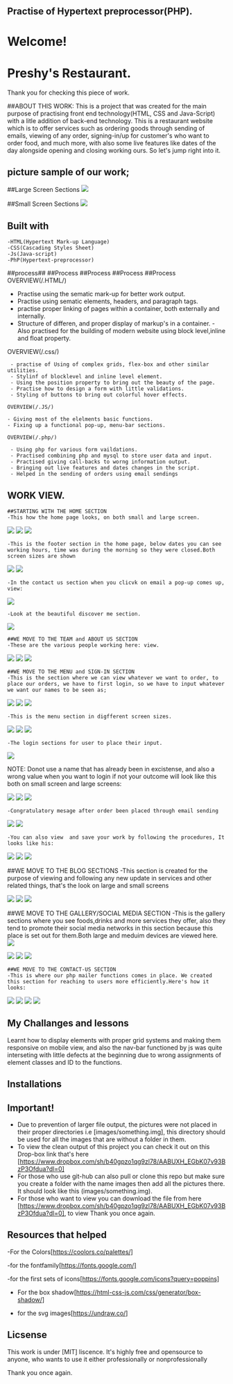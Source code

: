  ## Practise of Hypertext preprocessor(PHP).

 # Welcome!

 # Preshy's Restaurant.

 Thank you for checking this piece of work. 

##ABOUT THIS WORK:
This is a project that was created for the main purpose of practising front end technology(HTML, CSS and Java-Script) with a litle addition of back-end technology. This is a restaurant website which is to offer services such as ordering goods through sending of emails, viewing of any order, signing-in/up for customer's who want to order food, and much more, with also some live features like dates of the day alongside opening and closing working ours. So let's jump right into it.


 ## picture sample of our work;
 ##Large Screen Sections
 <img src="first-1/ada.png">


  ##Small Screen Sections
 <img src="eight/gobe.png">

 ## Built with         
    -HTML(Hypertext Mark-up Language)
    -CSS(Cascading Styles Sheet)
    -Js(Java-script)
    -PhP(Hypertext-preprocessor)
            
  ##process## ##Process ##Process  ##Process ##Process   
   OVERVIEW(/.HTML/)

   - Practise using the sematic mark-up for better work output.
   - Practise using sematic elements, headers, and paragraph tags.
   - practise proper linking of pages within a container, both externally and internally.
   - Structure of differen, and proper display of markup's in a container.
    -Also practised for the building of modern website using block level,inline and float property.
         
   OVERVIEW(/.css/)

     - practise of Using of complex grids, flex-box and other similar utilities.
     - Stylinf of blocklevel and inline level element.
     - Using the position property to bring out the beauty of the page.
     - Practise how to design a form with little validations.
     - Styling of buttons to bring out colorful hover effects.

    OVERVIEW(/.JS/)

    - Giving most of the elelments basic functions.
    - Fixing up a functional pop-up, menu-bar sections.
    
    OVERVIEW(/.php/)
    
     - Using php for various form vaildations.
     - Practised combining php and mysql to store user data and input.
     - Practised giving call-backs to worng information output.
     - Bringing out live features and dates changes in the script.
     - Helped in the sending of orders using email sendings

   ## WORK VIEW.

    ##STARTING WITH THE HOME SECTION
    -This how the home page looks, on both small and large screen.
  <img src="first-1/jo.png">

  <img src="first-1/slim3.png">

  <img src="slim1.png">
    

    -This is the footer section in the home page, below dates you can see working hours, time was during the morning so they were closed.Both screen sizes are shown
    
  <img src="first-1/slim4.png">

  <img src="first-1/slim5.png">
    
    -In the contact us section when you clicvk on email a pop-up comes up, view:
  <img src="first-1/slim6.png">
    
    -Look at the beautiful discover me section.
  <img src="second-2/slim10.png">

    ##WE MOVE TO THE TEAM and ABOUT US SECTION
    -These are the various people working here: view.
  <img src="second-2/slim7.png">

  <img src="second-2/slim8.png">

  <img src="second-2/slim9.png">
    
    
    ##WE MOVE TO THE MENU and SIGN-IN SECTION
    -This is the section where we can view whatever we want to order, to place our orders, we have to first login, so we have to input whatever we want our names to be seen as;
  <img src="fourth-4/slim11.png">

  <img src="fourth-4/slim12.png">
     
  <img src="fourth-4/slim13.png">

    -This is the menu section in digfferent screen sizes.
    
  <img src="third-3/slim15.png">

  <img src="third-3/slim17.png">

  <img src="third-3/slim16.png">
    
    -The login sections for user to place their input.
  <img src="fourth-4/slim18.png">
   
   NOTE: Donot use a name that has already been in excistense, and also a wrong value when you want to login if not your outcome will look like this both on small screen and large screens:

  <img src="fourth-4/slim19.png">

  <img src="fourth-4/slim20.png">

  <img src="fourth-4/zara.png">

    -Congratulatory mesage after order been placed through email sending
  <img src="fivth-5/zara2.png">

  <img src="fivth-5/zara3.png">

    -You can also view  and save your work by following the procedures, It looks like his:

  <img src="fivth-5/zara6.png">

  <img src="fivth-5/zara5.png">

  <img src="fivth-5/zara4.png">

   ##WE MOVE TO THE BLOG SECTIONS
   -This section is created  for the purpose of viewing and following any new update in services and other related things, that's the look on large and small screens

  <img src="sixth-6/zara8.png">

  <img src="sixth-6/zara9.png">

  <img src="sixth-6/zara10.png">


   ##WE MOVE TO THE GALLERY/SOCIAL MEDIA SECTION
   -This is the gallery sections where you see foods,drinks and more services they offer, also they tend to promote their social media networks in this section because this place is set out for them.Both large and meduim devices are viewed here.
  <img src="seventh-7/zara11.png">

  <img src="seventh-7/zara12.png">

  <img src="seventh-7/zara14.png">

  <img src="seventh-7/zara13.png">


    ##WE MOVE TO THE CONTACT-US SECTION
    -This is where our php mailer functions comes in place. We created this section for reaching to users more efficiently.Here's how it looks:
  <img src="eight/zara15.png">

  <img src="eight/zara16.png">

  <img src="eight/zara17.png">

  <img src="eight/zara18.png">



   ## My Challanges and lessons
   Learnt how to display elements with proper grid systems and making them responsive on mobile view, and also the nav-bar functioned by js was quite interseting with little defects at the beginning due to wrong assignments of element classes and ID to the functions.
            
   ## Installations
   ## Important!
   - Due to prevention of larger file output, the pictures were not placed in their proper directories i.e [images/something.img], this directory should be used for all the images that are without a folder in them.
   - To view the clean output of this project you can check it out on this Drop-box link that's here [https://www.dropbox.com/sh/b40gpzo1qg9zl78/AABUXH_EGbK07v93BzP3Ofdua?dl=0]
   - For those who use git-hub can also pull or clone this repo but make sure you create a folder with the name images then add all the pictures there. It should look like this (images/something.img).
   - For those who want to view you can download the file from here [https://www.dropbox.com/sh/b40gpzo1qg9zl78/AABUXH_EGbK07v93BzP3Ofdua?dl=0], to view Thank you once again.
            

   ## Resources that helped ##
   -For the Colors[https://coolors.co/palettes/]

   -for the fontfamily[https://fonts.google.com/]

   -for the first sets of icons[https://fonts.google.com/icons?query=poppins]

   - For the box shadow[https://html-css-js.com/css/generator/box-shadow/]

   - for the svg images[https://undraw.co/]
   
   

   ## Licsense 
   This work is under [MIT] liscence. It's highly free and opensource to anyone, who wants to use it either professionally or nonprofessionally

   Thank you once again.
 